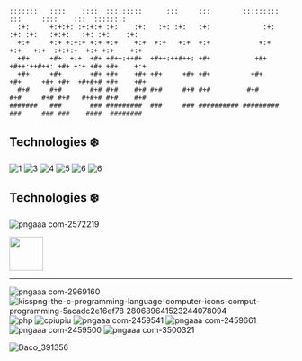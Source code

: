   ```
  :::::::   ::::    ::::  :::::::::      :::     :::        :::::::::     :::     ::::    :::  ::::::::  
    :+:     +:+:+: :+:+:+ :+:    :+:   :+: :+:   :+:             :+:    :+: :+:   :+:+:   :+: :+:    :+: 
    +:+     +:+ +:+:+ +:+ +:+    +:+  +:+   +:+  +:+            +:+    +:+   +:+  :+:+:+  +:+ +:+    +:+ 
    +#+     +#+  +:+  +#+ +#++:++#+  +#++:++#++: +#+           +#+    +#++:++#++: +#+ +:+ +#+ +#+    +:+ 
    +#+     +#+       +#+ +#+    +#+ +#+     +#+ +#+          +#+     +#+     +#+ +#+  +#+#+# +#+    +#+ 
    #+#     #+#       #+# #+#    #+# #+#     #+# #+#         #+#      #+#     #+# #+#   #+#+# #+#    #+# 
  #######   ###       ### #########  ###     ### ########## ######### ###     ### ###    ####  ########  
  ```


## Technologies ❄️
![1](https://user-images.githubusercontent.com/77233335/117479072-90755400-af68-11eb-8edb-869e0f025f00.png)
![3](https://user-images.githubusercontent.com/77233335/117479080-910dea80-af68-11eb-9e5b-292e11de881e.png)
![4](https://user-images.githubusercontent.com/77233335/117479084-910dea80-af68-11eb-8e98-7d5b2ff119d7.png)
![5](https://user-images.githubusercontent.com/77233335/117479085-91a68100-af68-11eb-81f4-ac15035646c5.png)
![6](https://user-images.githubusercontent.com/77233335/117479087-91a68100-af68-11eb-9031-f1a99bae3fe4.png)
![6](https://user-images.githubusercontent.com/77233335/117994234-10286780-b349-11eb-86ce-8590604e86e3.png)

## Technologies ❄️
![pngaaa com-2572219](https://user-images.githubusercontent.com/45575898/132363723-f7bae9a4-99e1-40dd-9e9e-77440aee4586.png)

<img src="https://user-images.githubusercontent.com/45575898/132363723-f7bae9a4-99e1-40dd-9e9e-77440aee4586.png" width="60" height="60" />

-------------

![pngaaa com-2969160](https://user-images.githubusercontent.com/45575898/132365047-95a5d0bb-ab16-43db-b39e-23d88d0bbe64.png)
![kisspng-the-c-programming-language-computer-icons-comput-programming-5acadc2e16ef78 280689641523244078094](https://user-images.githubusercontent.com/45575898/132365702-d8f3ea21-2527-457c-9137-177b60c62eca.png)
![php](https://user-images.githubusercontent.com/45575898/132365706-1a3e7269-7aec-4106-87ca-957e6d64de1a.png)
![cpiupiu](https://user-images.githubusercontent.com/45575898/132365707-a5b23793-d082-4c61-b605-4969ccf8ce2a.png)
![pngaaa com-2459541](https://user-images.githubusercontent.com/45575898/132365036-ff2ec718-9d3a-4ece-9a9f-54b28c9ac4c4.png)
![pngaaa com-2459661](https://user-images.githubusercontent.com/45575898/132365038-325720e3-221a-4f5f-9dfa-55a4f5479fc9.png)
![pngaaa com-2459500](https://user-images.githubusercontent.com/45575898/132365042-e55f987d-7d75-4235-b46d-b37d13a306ff.png)
![pngaaa com-3500321](https://user-images.githubusercontent.com/45575898/132365044-6e221316-dcd0-4165-ae23-d860569a4604.png)



![Daco_391356](https://user-images.githubusercontent.com/45575898/132355418-a9397f33-8931-46f6-98d5-e4c368f56ed5.png)

